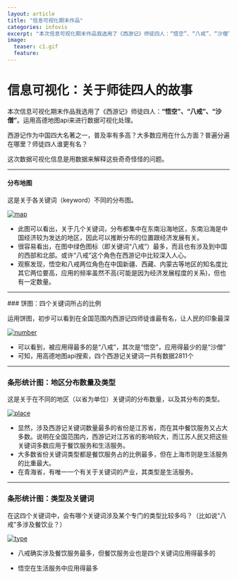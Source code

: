 ```yaml
---
layout: article
title: "信息可视化期末作品"
categories: infovis
excerpt: "本次信息可视化期末作品我选用了《西游记》师徒四人：“悟空”、“八戒”、“沙僧”。运用高德地图api来进行数据可视化处理。"
image:
  teaser: c1.gif
  feature: 
---
```


# 信息可视化：关于师徒四人的故事

本次信息可视化期末作品我选用了《西游记》师徒四人：**“悟空”、“八戒”、“沙僧”**。运用高德地图api来进行数据可视化处理。

西游记作为中国四大名著之一，普及率有多高？大多数应用在什么方面？普遍分遍在哪里？师徒四人谁更有名？

这次数据可视化信息是用数据来解释这些奇奇怪怪的问题。

<hr>

#### 分布地图
这是关于各关键词（keyword）不同的分布图。

<div class='tableauPlaceholder' id='viz1515083265980' style='position: relative'><noscript><a href='#'><img alt='map ' src='https:&#47;&#47;public.tableau.com&#47;static&#47;images&#47;4B&#47;4BNJ2C7K8&#47;1_rss.png' style='border: none' /></a></noscript><object class='tableauViz'  style='display:none;'><param name='host_url' value='https%3A%2F%2Fpublic.tableau.com%2F' /> <param name='embed_code_version' value='3' /> <param name='path' value='shared&#47;4BNJ2C7K8' /> <param name='toolbar' value='yes' /><param name='static_image' value='https:&#47;&#47;public.tableau.com&#47;static&#47;images&#47;4B&#47;4BNJ2C7K8&#47;1.png' /> <param name='animate_transition' value='yes' /><param name='display_static_image' value='yes' /><param name='display_spinner' value='yes' /><param name='display_overlay' value='yes' /><param name='display_count' value='yes' /></object></div>                <script type='text/javascript'>                    var divElement = document.getElementById('viz1515083265980');                    var vizElement = divElement.getElementsByTagName('object')[0];                    vizElement.style.width='100%';vizElement.style.height=(divElement.offsetWidth*0.75)+'px';                    var scriptElement = document.createElement('script');                    scriptElement.src = 'https://public.tableau.com/javascripts/api/viz_v1.js';                    vizElement.parentNode.insertBefore(scriptElement, vizElement);                </script>


- 此图可以看出，关于几个关键词，分布都集中在东南沿海地区，东南沿海是中国经济较为发达的地区，因此可以推断分布的位置跟经济发展有关。
- 很容易看出，在图中绿色图标（即关键词“八戒”）最多，而且也有涉及到中国的西部和北部。或许“八戒”这个角色在西游记中比较深入人心。
- 观察发现，悟空和八戒两位角色在中国新疆、西藏、内蒙古等地区的知名度比其它两位要高，应用的频率虽然不高(可能是因为经济发展程度的关系)，但也有一定数量。

<hr>
### 饼图：四个关键词所占的比例

运用饼图，初步可以看到在全国范围内西游记四师徒谁最有名，让人民的印象最深

<div class='tableauPlaceholder' id='viz1515085320653' style='position: relative'><noscript><a href='#'><img alt='number ' src='https:&#47;&#47;public.tableau.com&#47;static&#47;images&#47;xi&#47;xiyou_number&#47;number&#47;1_rss.png' style='border: none' /></a></noscript><object class='tableauViz'  style='display:none;'><param name='host_url' value='https%3A%2F%2Fpublic.tableau.com%2F' /> <param name='embed_code_version' value='3' /> <param name='site_root' value='' /><param name='name' value='xiyou_number&#47;number' /><param name='tabs' value='no' /><param name='toolbar' value='yes' /><param name='static_image' value='https:&#47;&#47;public.tableau.com&#47;static&#47;images&#47;xi&#47;xiyou_number&#47;number&#47;1.png' /> <param name='animate_transition' value='yes' /><param name='display_static_image' value='yes' /><param name='display_spinner' value='yes' /><param name='display_overlay' value='yes' /><param name='display_count' value='yes' /></object></div>                <script type='text/javascript'>                    var divElement = document.getElementById('viz1515085320653');                    var vizElement = divElement.getElementsByTagName('object')[0];                    vizElement.style.width='100%';vizElement.style.height=(divElement.offsetWidth*0.75)+'px';                    var scriptElement = document.createElement('script');                    scriptElement.src = 'https://public.tableau.com/javascripts/api/viz_v1.js';                    vizElement.parentNode.insertBefore(scriptElement, vizElement);                </script>

- 可以看到，被应用得最多的是“八戒”，其次是“悟空”，应用得最少的是“沙僧”
- 可知，用高德地图api搜索，四个西游记关键词一共有数据2811个

<hr>

### 条形统计图：地区分布数量及类型

这是关于在不同的地区（以省为单位）关键词的分布数量，以及其分布的类型。




<div class='tableauPlaceholder' id='viz1515084655051' style='position: relative'><noscript><a href='#'><img alt='place ' src='https:&#47;&#47;public.tableau.com&#47;static&#47;images&#47;xi&#47;xiyou_place&#47;place&#47;1_rss.png' style='border: none' /></a></noscript><object class='tableauViz'  style='display:none;'><param name='host_url' value='https%3A%2F%2Fpublic.tableau.com%2F' /> <param name='embed_code_version' value='3' /> <param name='site_root' value='' /><param name='name' value='xiyou_place&#47;place' /><param name='tabs' value='no' /><param name='toolbar' value='yes' /><param name='static_image' value='https:&#47;&#47;public.tableau.com&#47;static&#47;images&#47;xi&#47;xiyou_place&#47;place&#47;1.png' /> <param name='animate_transition' value='yes' /><param name='display_static_image' value='yes' /><param name='display_spinner' value='yes' /><param name='display_overlay' value='yes' /><param name='display_count' value='yes' /></object></div>                <script type='text/javascript'>                    var divElement = document.getElementById('viz1515084655051');                    var vizElement = divElement.getElementsByTagName('object')[0];                    vizElement.style.width='100%';vizElement.style.height=(divElement.offsetWidth*0.75)+'px';                    var scriptElement = document.createElement('script');                    scriptElement.src = 'https://public.tableau.com/javascripts/api/viz_v1.js';                    vizElement.parentNode.insertBefore(scriptElement, vizElement);                </script>


- 显然，涉及西游记关键词数量最多的省份是江苏省，而在其中餐饮服务又占大多数。说明在全国范围内，西游记对江苏省的影响较大，而江苏人民又把这些关键词多数应用于餐饮服务和生活服务。
- 大多数省份关键词类型都是餐饮服务占的比例最多，但在上海市则是生活服务的比重最大。
- 在青海省，有唯一一个有关于关键词的产业，其类型是生活服务。



<hr>

### 条形统计图：类型及关键词

在这四个关键词中，会有哪个关键词涉及某个专门的类型比较多吗？（比如说“八戒”多涉及餐饮业？）

<div class='tableauPlaceholder' id='viz1515086017386' style='position: relative'><noscript><a href='#'><img alt='type ' src='https:&#47;&#47;public.tableau.com&#47;static&#47;images&#47;xi&#47;xiyou_type&#47;type&#47;1_rss.png' style='border: none' /></a></noscript><object class='tableauViz'  style='display:none;'><param name='host_url' value='https%3A%2F%2Fpublic.tableau.com%2F' /> <param name='embed_code_version' value='3' /> <param name='site_root' value='' /><param name='name' value='xiyou_type&#47;type' /><param name='tabs' value='no' /><param name='toolbar' value='yes' /><param name='static_image' value='https:&#47;&#47;public.tableau.com&#47;static&#47;images&#47;xi&#47;xiyou_type&#47;type&#47;1.png' /> <param name='animate_transition' value='yes' /><param name='display_static_image' value='yes' /><param name='display_spinner' value='yes' /><param name='display_overlay' value='yes' /><param name='display_count' value='yes' /></object></div>                <script type='text/javascript'>                    var divElement = document.getElementById('viz1515086017386');                    var vizElement = divElement.getElementsByTagName('object')[0];                    vizElement.style.width='100%';vizElement.style.height=(divElement.offsetWidth*0.75)+'px';                    var scriptElement = document.createElement('script');                    scriptElement.src = 'https://public.tableau.com/javascripts/api/viz_v1.js';                    vizElement.parentNode.insertBefore(scriptElement, vizElement);                </script>


- 八戒确实涉及餐饮服务最多，但餐饮服务业也是四个关键词应用得最多的

- 悟空在生活服务中应用得最多 

